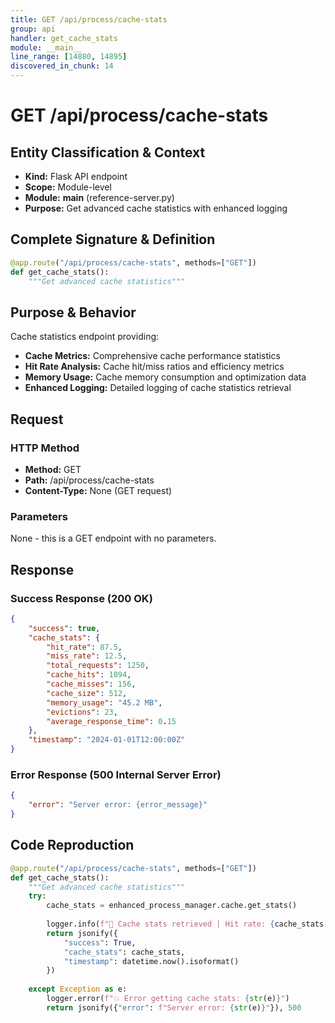 ```yaml
---
title: GET /api/process/cache-stats
group: api
handler: get_cache_stats
module: __main__
line_range: [14880, 14895]
discovered_in_chunk: 14
---
```


# GET /api/process/cache-stats

## Entity Classification & Context
- **Kind:** Flask API endpoint
- **Scope:** Module-level
- **Module:** __main__ (reference-server.py)
- **Purpose:** Get advanced cache statistics with enhanced logging

## Complete Signature & Definition
```python
@app.route("/api/process/cache-stats", methods=["GET"])
def get_cache_stats():
    """Get advanced cache statistics"""
```

## Purpose & Behavior
Cache statistics endpoint providing:
- **Cache Metrics:** Comprehensive cache performance statistics
- **Hit Rate Analysis:** Cache hit/miss ratios and efficiency metrics
- **Memory Usage:** Cache memory consumption and optimization data
- **Enhanced Logging:** Detailed logging of cache statistics retrieval

## Request

### HTTP Method
- **Method:** GET
- **Path:** /api/process/cache-stats
- **Content-Type:** None (GET request)

### Parameters
None - this is a GET endpoint with no parameters.

## Response

### Success Response (200 OK)
```json
{
    "success": true,
    "cache_stats": {
        "hit_rate": 87.5,
        "miss_rate": 12.5,
        "total_requests": 1250,
        "cache_hits": 1094,
        "cache_misses": 156,
        "cache_size": 512,
        "memory_usage": "45.2 MB",
        "evictions": 23,
        "average_response_time": 0.15
    },
    "timestamp": "2024-01-01T12:00:00Z"
}
```

### Error Response (500 Internal Server Error)
```json
{
    "error": "Server error: {error_message}"
}
```

## Code Reproduction
```python
@app.route("/api/process/cache-stats", methods=["GET"])
def get_cache_stats():
    """Get advanced cache statistics"""
    try:
        cache_stats = enhanced_process_manager.cache.get_stats()
        
        logger.info(f"💾 Cache stats retrieved | Hit rate: {cache_stats['hit_rate']:.1f}%")
        return jsonify({
            "success": True,
            "cache_stats": cache_stats,
            "timestamp": datetime.now().isoformat()
        })
        
    except Exception as e:
        logger.error(f"💥 Error getting cache stats: {str(e)}")
        return jsonify({"error": f"Server error: {str(e)}"}), 500
```
